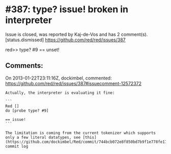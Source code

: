 
#387: type? issue! broken in interpreter
================================================================================
Issue is closed, was reported by Kaj-de-Vos and has 2 comment(s).
[status.dismissed]
<https://github.com/red/red/issues/387>

red>> type? #9
== unset!



Comments:
--------------------------------------------------------------------------------

On 2013-01-22T23:11:16Z, dockimbel, commented:
<https://github.com/red/red/issues/387#issuecomment-12572372>

    Actually, the interpreter is evaluating it fine:
    
    ```
    Red []
    do [probe type? #9]
    
    == issue!
    ```
    
    The limitation is coming from the current tokenizer which supports only a few literal datatypes, see [this](https://github.com/dockimbel/Red/commit/744bcb072e8f850bd7b9f1e778fe172446f29416) commit log

